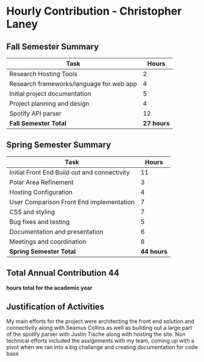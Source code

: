 # Hourly Contribution - Christopher Laney

## Fall Semester Summary
| Task | Hours |
|------|-------|
| Research Hosting Tools | 2 |
| Research frameworks/language for web app | 4 |
| Initial project documentation | 5 |
| Project planning and design | 4 |
| Spotify API parser | 12 |
| **Fall Semester Total** | **27 hours** |

## Spring Semester Summary
| Task | Hours |
|------|-------|
| Initial Front End Build out and connectivity | 11 |
| Polar Area Refinement | 3 |
| Hosting Configuration | 4 |
| User Comparison Front End implementation | 7 |
| CSS and styling | 7 |
| Bug fixes and testing | 5 |
| Documentation and presentation | 6 |
| Meetings and coordination | 8 |
| **Spring Semester Total** | **44 hours** |

## Total Annual Contribution 44
**hours total for the academic year**

## Justification of Activities
My main efforts for the project were architecting the front end solution and connectivity along with Seamus Collins as well as building out a large part of the spotify parser with Justin Tische along with hosting the site. Non technical efforts included the assignments with my team, coming up with a pivot when we ran into a big challange and creating documentation for code base
